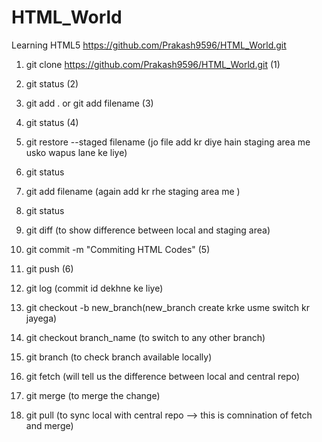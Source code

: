 # HTML_World
Learning HTML5
https://github.com/Prakash9596/HTML_World.git

1. git clone https://github.com/Prakash9596/HTML_World.git (1)
2. git status (2)
3. git add . or git add filename (3)
4. git status (4)
5. git restore --staged filename (jo file add kr diye hain staging area me usko wapus lane ke liye)
6. git status
7. git add filename (again add kr rhe staging area me )
8. git status
9. git diff (to show difference between local and staging area)
10. git commit -m "Commiting HTML Codes" (5)
11. git push (6)

12. git log (commit id dekhne ke liye)
13. git checkout -b new_branch(new_branch create krke usme switch kr jayega)
14. git checkout branch_name (to switch to any other branch)
15. git branch (to check branch available locally)
16. git fetch (will tell us the difference between local and central repo)
17. git merge (to merge the change)
18. git pull (to sync local with central repo --> this is comnination of fetch and merge)

